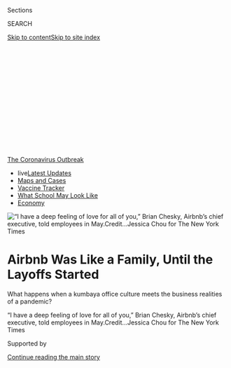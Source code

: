 <div id="app">

<div>

<div>

<div>

<div class="NYTAppHideMasthead css-ikk3s8 e1suatyy0">

<div class="section css-133zg39 e1suatyy2">

<div class="css-eph4ug er09x8g0">

<div class="css-6n7j50">

</div>

<span class="css-1dv1kvn">Sections</span>

<div class="css-10488qs">

<span class="css-1dv1kvn">SEARCH</span>

</div>

[Skip to content](#site-content)[Skip to site
index](#site-index)

</div>

<div class="css-10698na e1huz5gh0">

</div>

</div>

</div>

</div>

<div data-aria-hidden="false">

<div id="site-content" data-role="main">

<div>

<div class="css-1aor85t" style="opacity:0.000000001;z-index:-1;visibility:hidden">

<div class="css-1hqnpie">

<div class="css-epjblv">

<span class="css-17xtcya">[Technology](/section/technology)</span><span class="css-x15j1o">|</span><span class="css-fwqvlz">Airbnb
Was Like a Family, Until the Layoffs
Started</span>

</div>

<div class="css-k008qs">

<div class="css-1iwv8en">

<span class="css-18z7m18"></span>

<div>

</div>

</div>

<span class="css-1n6z4y">https://nyti.ms/2DM2IGR</span>

<div class="css-1705lsu">

<div class="css-4xjgmj">

<div class="css-4skfbu" data-role="toolbar" data-aria-label="Social Media Share buttons, Save button, and Comments Panel with current comment count" data-testid="share-tools">

  - 
  - 
  - 
  - 
    
    <div class="css-6n7j50">
    
    </div>

  - 
  - 

</div>

</div>

</div>

</div>

</div>

</div>

<div id="NYT_TOP_BANNER_REGION" class="css-11qgg8s">

<div>

<div id="styln-prism-menu-1592847958612" class="section interactive-content interactive-size-medium css-1du2ztb">

<div class="css-17ih8de interactive-body">

<div id="scroll-container" class="css-1gj85ro">

[<span class="styln-title-wrap"><span class="css-1pje3qr">The
Coronavirus</span><span class="css-1pje3qr">
Outbreak</span></span>](https://www.nytimes.com/news-event/coronavirus?action=click&pgtype=Article&state=default&region=TOP_BANNER&context=storylines_menu)

  - <span class="css-kqxiym" data-emphasize="true">live</span>[Latest
    Updates](https://www.nytimes.com/2020/08/01/world/coronavirus-covid-19.html?action=click&pgtype=Article&state=default&region=TOP_BANNER&context=storylines_menu)
  - [Maps and
    Cases](https://www.nytimes.com/interactive/2020/us/coronavirus-us-cases.html?action=click&pgtype=Article&state=default&region=TOP_BANNER&context=storylines_menu)
  - [Vaccine
    Tracker](https://www.nytimes.com/interactive/2020/science/coronavirus-vaccine-tracker.html?action=click&pgtype=Article&state=default&region=TOP_BANNER&context=storylines_menu)
  - [What School May Look
    Like](https://www.nytimes.com/interactive/2020/07/29/us/schools-reopening-coronavirus.html?action=click&pgtype=Article&state=default&region=TOP_BANNER&context=storylines_menu)
  - [Economy](https://www.nytimes.com/live/2020/07/31/business/stock-market-today-coronavirus?action=click&pgtype=Article&state=default&region=TOP_BANNER&context=storylines_menu)

</div>

</div>

</div>

</div>

</div>

<div id="fullBleedHeaderContent">

<div class="css-9fsmc8">

![<span class="css-16f3y1r e13ogyst0" data-aria-hidden="true">“I have a
deep feeling of love for all of you,” Brian Chesky, Airbnb’s chief
executive, told employees in
May.</span><span class="css-cnj6d5 e1z0qqy90" itemprop="copyrightHolder"><span class="css-1ly73wi e1tej78p0">Credit...</span><span><span>Jessica
Chou for The New York
Times</span></span></span>](https://static01.nyt.com/images/2020/07/19/business/00airbnb1/merlin_173400378_c8e2a75e-fc10-4a7b-83e3-0a448fe486e1-articleLarge.jpg?quality=75&auto=webp&disable=upscale)

</div>

<div class="css-1pumfk">

<div class="css-1vkm6nb ehdk2mb0">

# Airbnb Was Like a Family, Until the Layoffs Started

</div>

What happens when a kumbaya office culture meets the business realities
of a pandemic?

</div>

<div class="css-nwzfg5 e1gnum310">

<span class="css-1f9pvn2 technology">“I have a deep feeling of love for
all of you,” Brian Chesky, Airbnb’s chief executive, told employees in
May.</span><span class="css-cnj6d5 e1z0qqy90" itemprop="copyrightHolder"><span class="css-1ly73wi e1tej78p0">Credit...</span><span><span>Jessica
Chou for The New York Times</span></span></span>

</div>

<div id="sponsor-wrapper" class="css-1hyfx7x">

<div id="sponsor-slug" class="css-19vbshk">

Supported by

</div>

[Continue reading the main
story](#after-sponsor)

<div id="sponsor" class="ad sponsor-wrapper" style="text-align:center;height:100%;display:block">

</div>

<div id="after-sponsor">

</div>

</div>

<div class="css-1wx1auc e1gnum311">

<div class="css-18e8msd">

<div class="css-vp77d3 epjyd6m0">

<div class="css-hus3qt ey68jwv0" data-aria-hidden="true">

[![Erin
Griffith](https://static01.nyt.com/images/2019/06/18/reader-center/author-erin-griffith/author-erin-griffith-thumbLarge.png
"Erin Griffith")](https://www.nytimes.com/by/erin-griffith)

</div>

<div class="css-1baulvz">

By [<span class="css-1baulvz last-byline" itemprop="name">Erin
Griffith</span>](https://www.nytimes.com/by/erin-griffith)

</div>

</div>

  - July 17,
    2020

  - 
    
    <div class="css-4xjgmj">
    
    <div class="css-d8bdto" data-role="toolbar" data-aria-label="Social Media Share buttons, Save button, and Comments Panel with current comment count" data-testid="share-tools">
    
      - 
      - 
      - 
      - 
        
        <div class="css-6n7j50">
        
        </div>
    
      - 
      - 
    
    </div>
    
    </div>

</div>

</div>

</div>

<div class="section meteredContent css-1r7ky0e" name="articleBody" itemprop="articleBody">

<div class="css-1fanzo5 StoryBodyCompanionColumn">

<div class="css-53u6y8">

SAN FRANCISCO — On May 5, after almost two months of working alone in
his San Francisco apartment, Brian Chesky, Airbnb’s chief executive,
cried into his video camera.

It was a Tuesday, not that it mattered because the days had blurred
together, and Mr. Chesky was addressing thousands of his employees.
Looking into his webcam, he read from a script that he had written to
tell them that [the
coronavirus](https://www.nytimes.com/news-event/coronavirus?action=click&pgtype=Article&state=default&module=styln-coronavirus&variant=show&region=TOP_BANNER&context=storylines_menu)
had crushed the travel industry, [including their home rental
start-up](https://www.nytimes.com/2020/03/10/technology/airbnb-hosts-coronavirus.html).
Divisions would have to be cut and workers laid off.

“I have a deep feeling of love for all of you,” Mr. Chesky said, his
voice cracking. “What we are about is belonging, and at the center of
belonging is love.” Within a few hours, 1,900 employees — a quarter of
Airbnb’s work force — were told they were out.

The moves thrust Airbnb into the center of a growing debate in Silicon
Valley: What happens when a company that has positioned itself as family
to its employees reveals that it is just a regular business with the
same capitalist concerns — namely, survival — as any other?

</div>

</div>

<div class="css-1fanzo5 StoryBodyCompanionColumn">

<div class="css-53u6y8">

Start-ups that sell everything from mattresses to data-warehousing
software have long used “making the world a better place”-style mission
statements to energize and motivate their workers. But as the economic
fallout from the coronavirus persists, many of those gauzy mantras have
given way to harsh realities like [budget cuts, layoffs and bottom
lines](https://www.nytimes.com/2020/04/01/technology/virus-start-ups-pummeled-layoffs-unwinding.html).

That now puts companies with a “commitment” culture at the highest risk
of losing what made them successful, said Ethan Mollick, an
entrepreneurship professor at the University of Pennsylvania’s Wharton
School.

“Part of the compensation is being part of this family,” Mr. Mollick
said. “Now the family goes away, and the deal is sort of changed. It
just becomes a job.”

In many ways, Airbnb was the ideal example of a commitment culture
company. Founded by Mr. Chesky, Nathan Blecharczyk and Joe Gebbia in
2008, the start-up grew quickly as an online platform that helped
homeowners rent out rooms to travelers. Along the way to a $31 billion
valuation, it built a reputation as the polar opposite of its sharing
economy peers such as Uber, which prized [ruthless
competition](https://www.nytimes.com/2017/02/22/technology/uber-workplace-culture.html),
and WeWork, which collapsed under a [partying
culture](https://www.nytimes.com/2019/11/02/business/adam-neumann-wework-exit-package.html)
and its founder’s self-dealing.

</div>

</div>

<div class="css-1fanzo5 StoryBodyCompanionColumn">

<div class="css-53u6y8">

Instead, Airbnb stood for earnest idealism. Mr. Chesky, 38, a stocky
designer from upstate New York, spoke frequently of
[trustworthiness](https://news.airbnb.com/in-the-business-of-trust/),
authenticity and a desire to build a business that valued [principles
and people](https://news.airbnb.com/serving-all-stakeholders/) over the
short-termism of Wall Street. Mr. Gebbia delivered a TED Talk on
[designing for
trust](https://www.ted.com/talks/joe_gebbia_how_airbnb_designs_for_trust?language=en).
And Airbnb’s former chief ethics officer, Rob Chesnut, wrote a book
called “Intentional Integrity.”

</div>

</div>

<div class="css-79elbk" data-testid="photoviewer-wrapper">

<div class="css-z3e15g" data-testid="photoviewer-wrapper-hidden">

</div>

<div class="css-1a48zt4 ehw59r15" data-testid="photoviewer-children">

![<span class="css-16f3y1r e13ogyst0" data-aria-hidden="true">Airbnb’s
founders, from left, Nathan Blecharczyk, Joe Gebbia and Mr. Chesky, at a
party celebrating their new San Francisco headquarters in
2011.</span><span class="css-cnj6d5 e1z0qqy90" itemprop="copyrightHolder"><span class="css-1ly73wi e1tej78p0">Credit...</span><span>Jim
Wilson/The New York
Times</span></span>](https://static01.nyt.com/images/2020/07/19/business/00airbnb4/merlin_47366927_22bfc94d-43d8-4a6c-a319-d08fb97c6d3a-articleLarge.jpg?quality=75&auto=webp&disable=upscale)

</div>

</div>

<div class="css-1fanzo5 StoryBodyCompanionColumn">

<div class="css-53u6y8">

Inside the San Francisco company’s airy, plant-filled offices, the
posivibes were also plentiful. Employees surprised one another by
raising their arms to form celebratory human tunnels, held dog “pawties”
in conference rooms designed to look like actual Airbnb listings and
were serenaded on their birthdays by the company’s a cappella group,
Airbnbeats. New employees, who were screened for empathy in job
interviews, were welcomed “home” and told: “You belong here.”

So in March, when the coronavirus hurtled in, the rupturing of the
“Airfam” was painful. Airbnb, which had been [on track to go public
this
year](https://www.nytimes.com/2019/09/19/technology/airbnb-ipo-2020.html),
suddenly faced an avalanche of travel cancellations. Revenue evaporated.
Weeks later, Mr. Chesky announced the layoffs and scaled back the
company’s ambitions.

“Everything that kind of could go wrong did go wrong,” he said in an
interview. “It felt like everything stopped working at the same
time.”

<div id="NYT_MAIN_CONTENT_1_REGION" class="css-9tf9ac">

<div>

<div id="styln-covid-updates-markets" class="section interactive-content interactive-size-medium css-1ftcdic">

<div class="css-17ih8de interactive-body">

<div id="styln-briefing-block">

<div class="briefing-block-header-section">

# [Latest Updates: Economy](https://www.nytimes.com/live/2020/07/31/business/stock-market-today-coronavirus?action=click&pgtype=Article&state=default&region=MAIN_CONTENT_1&context=storylines_live_updates)

</div>

<div class="briefing-block-lb-items">

<div class="briefing-block-update-time">

[30h
ago](https://www.nytimes.com/live/2020/07/31/business/stock-market-today-coronavirus?action=click&pgtype=Article&state=default&region=MAIN_CONTENT_1&context=storylines_live_updates#kodaks-chief-executive-was-given-stock-options-then-the-share-price-spiked-1000-percent)

</div>

<div>

[Kodak’s chief executive was given stock options. Then the share price
spiked 1,000
percent.](https://www.nytimes.com/live/2020/07/31/business/stock-market-today-coronavirus?action=click&pgtype=Article&state=default&region=MAIN_CONTENT_1&context=storylines_live_updates#kodaks-chief-executive-was-given-stock-options-then-the-share-price-spiked-1000-percent)

</div>

<div class="briefing-block-update-time">

[33h
ago](https://www.nytimes.com/live/2020/07/31/business/stock-market-today-coronavirus?action=click&pgtype=Article&state=default&region=MAIN_CONTENT_1&context=storylines_live_updates#fitch-ratings-downgrades-its-outlook-on-us-debt)

</div>

<div>

[Fitch Ratings downgrades its outlook on U.S.
debt.](https://www.nytimes.com/live/2020/07/31/business/stock-market-today-coronavirus?action=click&pgtype=Article&state=default&region=MAIN_CONTENT_1&context=storylines_live_updates#fitch-ratings-downgrades-its-outlook-on-us-debt)

</div>

<div class="briefing-block-update-time">

[40h
ago](https://www.nytimes.com/live/2020/07/31/business/stock-market-today-coronavirus?action=click&pgtype=Article&state=default&region=MAIN_CONTENT_1&context=storylines_live_updates#us-sanctions-more-chinese-officials-over-human-rights-violations-as-tensions-flare)

</div>

<div>

[U.S. sanctions more Chinese officials over human rights violations as
tensions
flare](https://www.nytimes.com/live/2020/07/31/business/stock-market-today-coronavirus?action=click&pgtype=Article&state=default&region=MAIN_CONTENT_1&context=storylines_live_updates#us-sanctions-more-chinese-officials-over-human-rights-violations-as-tensions-flare)

</div>

</div>

<div class="briefing-block-footer">

<div class="briefing-block-footer-meta">

[See more
updates](https://www.nytimes.com/live/2020/07/31/business/stock-market-today-coronavirus?action=click&pgtype=Article&state=default&region=MAIN_CONTENT_1&context=storylines_live_updates)

</div>

<div class="briefing-block-briefinglinks">

<span>More live coverage:</span>
[Global](https://www.nytimes.com/2020/08/01/world/coronavirus-covid-19.html?action=click&pgtype=Article&state=default&region=MAIN_CONTENT_1&context=storylines_live_updates)

</div>

</div>

</div>

</div>

</div>

</div>

</div>

From the outside, Airbnb’s commitment culture appeared intact. Mr.
Chesky’s layoffs script, which was published on the company
[blog](https://news.airbnb.com/a-message-from-co-founder-and-ceo-brian-chesky/),
got more than one million views and was praised as
[compassionate](https://www.businessinsider.com/airbnb-ceo-brian-chesky-layoffs-show-respect-compassion-for-employees-2020-5),
[empathetic](https://www.prnewsonline.com/airbnb-ceo-delivers-empathetic-transparent-message-regarding-layoffs/)
and a “[lesson in
leadership](https://www.inc.com/jason-aten/lessons-behind-airbnb-ceos-email-about-laying-off-1900-workers.html).”
At a question-and-answer session about the job cuts later, Mr. Chesky
and his co-founders offered a standing ovation to the employees they had
let go. Clapping and heart emojis from audience members filled the
screen.

But more than a dozen current and former Airbnb employees, most of whom
declined to be identified because they had signed nondisparagement
agreements with the company, said in interviews that they had
experienced a sudden disillusionment when the carefully crafted
corporate idealism cracked.

Kaspian Clark, 38, who worked in customer support in Portland, Ore., for
around two years, said he had fully bought into Airbnb’s mission and
felt denial and grief when he was let go.

</div>

</div>

<div class="css-1fanzo5 StoryBodyCompanionColumn">

<div class="css-53u6y8">

“There are a lot of people who feel very betrayed by this,” he said. “I
deeply hope that Airbnb is able to remain the thing that I believed in.”

A company spokesman said it “has been a difficult time for everyone.” He
added, “The more than 5,000 people who work at Airbnb are incredibly
motivated and enthusiastic because they believe in our mission.”

In a [podcast
interview](https://podcasts.apple.com/us/podcast/brian-chesky-part-one-the-heros-journey/id1505392824?i=1000475093717)
in May with Eric Ries, a fellow entrepreneur, Mr. Chesky acknowledged a
disconnect.

“How does a company whose mission is centered around belonging have to
tell thousands of people they can’t be at the company anymore?” he said.
“It was a very, very difficult thing to
face.”

## Embrace the adventure, champion the mission

</div>

</div>

<div class="css-79elbk" data-testid="photoviewer-wrapper">

<div class="css-z3e15g" data-testid="photoviewer-wrapper-hidden">

</div>

<div class="css-1a48zt4 ehw59r15" data-testid="photoviewer-children">

<div class="css-1xdhyk6 erfvjey0">

<span class="css-1ly73wi e1tej78p0">Image</span>

<div class="css-zjzyr8">

<div data-testid="lazyimage-container" style="height:483.33333333333326px">

</div>

</div>

</div>

<span class="css-16f3y1r e13ogyst0" data-aria-hidden="true">Inside
Airbnb’s headquarters, where workers are encouraged to embody the
company’s core values, former employees
said.</span><span class="css-cnj6d5 e1z0qqy90" itemprop="copyrightHolder"><span class="css-1ly73wi e1tej78p0">Credit...</span><span>Jason
Henry for The New York Times</span></span>

</div>

</div>

<div class="css-1fanzo5 StoryBodyCompanionColumn">

<div class="css-53u6y8">

Airbnb was built not on a genius technological innovation or a
meticulous business school PowerPoint, but on the idea that people might
trust one another enough to stay in strangers’ houses. Basically, the
goodness of humanity.

Its network of home rentals quickly spread across the United States and
into almost every country. Airbnb raised more than $3 billion in venture
capital and expanded into activities, luxury vacations, experiments with
flights and even a print magazine.

</div>

</div>

<div class="css-1fanzo5 StoryBodyCompanionColumn">

<div class="css-53u6y8">

As the company grew, Mr. Chesky began talking of a world where digital
nomads healed divisions with in-person connections.

“I think in the future, people won’t travel — they’ll just be mobile,”
he predicted in 2013. “People are going to be living a month here, a few
weeks there, four months somewhere else.” Airbnb was not just renting
vacation homes, the idea went, it was building a “[United Nations around
the kitchen
table](https://slate.com/business/2014/02/airbnb-gentrification-how-the-sharing-economy-drives-up-housing-prices.html).”

His philosophy crystallized in 2018 when he [presented a
plan](https://news.airbnb.com/brian-cheskys-open-letter-to-the-airbnb-community-about-building-a-21st-century-company/)
for something called “stakeholder” capitalism. In contrast to Wall
Street’s focus on quarterly financial reports and daily stock moves, Mr.
Chesky aspired to a capitalism that had an “infinite time horizon” and
was good for society.

That philosophy imbued many areas of work for Airbnb employees. Part of
their performance reviews, for instance, were based on how well they
embodied the start-up’s core values, three former employees said.
“Embrace the adventure” was sometimes used to justify difficult
situations, they said, and “champion the mission” was code for putting a
positive spin on things. (A company spokesman disputed the
characterization.)

Airbnb’s rental listings [grew from 2,500
in 2009](https://press.airbnb.com/wp-content/uploads/sites/4/2018/08/The-Airbnb-Story-Timeline-EN-GLOBAL.pdf)
to seven million this year. The company landed funding from top venture
firms including Andreessen Horowitz, Founders Fund and Sequoia Capital.
Its valuation, which topped $2 billion in 2012, skyrocketed to $31
billion by 2017. An [initial public offering this
year](https://www.nytimes.com/2019/09/20/technology/airbnb-employees-ipo-payouts.html)
was set to make its executives, investors and employees rich.

Enter the virus. As travel ground to a halt in March, Airbnb cut its
2020 revenue projection to less than half of the $4.8 billion it hauled
in last year. Its I.P.O. filing, which Mr. Chesky had been tweaking with
ideas for stakeholder capitalism and planned to submit by late March,
went into a drawer.

Instead, Mr. Chesky said, he drew up a list of principles for operating
in the virus. They included being decisive and emerging “on the right
side of history.”

</div>

</div>

<div class="css-1fanzo5 StoryBodyCompanionColumn">

<div class="css-53u6y8">

He compared the situation to a fire. “You’re in a house, it’s burning,
you have to put out the fire while getting the furniture out of the
house and also rebuilding the house,” he said.

Mr. Chesky asked Airbnb’s board of directors to call in to virtual
meetings every Sunday and set up a daily “war room” meeting with his
executive team. He said he had remained glued to his computer most days
till around midnight, occasionally baking chocolate chip cookies or
going on walks during calls.

There were stumbles. When guests wanted out of nonrefundable bookings
because the pandemic had forced them to change their plans, Airbnb
changed its policy to allow refunds. But the move outraged the company’s
rental operators, who relied on the income. Mr. Chesky eventually
apologized for how Airbnb had communicated the decision.

“Was everything done perfectly? No,” said Alfred Lin, an Airbnb board
member and investor at Sequoia Capital. “It was about speed and being
directionally right.”

Airbnb soon cut $800 million in marketing costs, dropped bonuses and
halved executive pay for six months. It also ended contracts with
roughly 490 full-time freelancers. With cancellations pouring in and
call centers closed because of the virus, Airbnb directed employees
across the company, including its recruiters, who had frozen hiring, to
assist customers. The backlog took weeks to get through.

In April, the company
[raised](https://www.nytimes.com/2020/04/06/technology/airbnb-coronavirus-valuation.html)
$1 billion in emergency funding, followed by another $1 billion in debt.

Then came the May 5 layoffs. To blunt the shock, Airbnb’s severance
packages included three months of salary and a year of health benefits,
which was more generous than many other
[start-ups](https://www.nytimes.com/2020/04/01/technology/virus-start-ups-pummeled-layoffs-unwinding.html)
doing layoffs.

Mr. Chesky has since described a “second founding,” in which Airbnb will
be more focused on its core home rental business. It will look
different, he said, with fewer customers booking international travel,
less flocking to crowded cities, more local trips and more long-term
stays.

</div>

</div>

<div class="css-1fanzo5 StoryBodyCompanionColumn">

<div class="css-53u6y8">

## Dissent in the ‘Airfam’

</div>

</div>

<div class="css-79elbk" data-testid="photoviewer-wrapper">

<div class="css-z3e15g" data-testid="photoviewer-wrapper-hidden">

</div>

<div class="css-1a48zt4 ehw59r15" data-testid="photoviewer-children">

<div class="css-1xdhyk6 erfvjey0">

<span class="css-1ly73wi e1tej78p0">Image</span>

<div class="css-zjzyr8">

<div data-testid="lazyimage-container" style="height:257.77777777777777px">

</div>

</div>

</div>

<span class="css-16f3y1r e13ogyst0" data-aria-hidden="true">Mr. Chesky,
working from his home office, was glued to his computer most days till
around
midnight.</span><span class="css-cnj6d5 e1z0qqy90" itemprop="copyrightHolder"><span class="css-1ly73wi e1tej78p0">Credit...</span><span>Jessica
Chou for The New York Times</span></span>

</div>

</div>

<div class="css-1fanzo5 StoryBodyCompanionColumn">

<div class="css-53u6y8">

Two days after the layoffs, the questions came thick and fast in the
employee Q. and A. inside Awedience, Airbnb’s virtual meeting software,
according to five people who attended.

Some workers asked why there weren’t furloughs or broader pay cuts
instead of layoffs. Others asked why certain groups had been chosen for
cuts and why the company couldn’t trim more perks, like its budget for
renting office plants.

Mr. Chesky said the situation was too uncertain for furloughs and pay
cuts, calling those temporary measures. Layoffs were mapped to the
future business strategy, he added. A spokesman said the company spent
only a small amount on landscaping and related services.

One area hit by layoffs was Airbnb’s safety team, which handles
situations like shootings and assaults at its rentals. When [a fatal
shooting at a
party](https://www.nytimes.com/2019/11/01/us/orinda-shooting.html) in
Orinda, Calif., made national headlines last fall, the company banned
unauthorized parties at rentals and announced plans to confirm that all
of its listings were what they advertised.

In the employee Q. and A., Mr. Chesky reiterated past statements that
safety was a priority for the company. Workers piped up with written
heckles — the equivalent of shouting in a crowded theater — with
messages like “Safety was never a priority\!” It was an unusual public
show of dissent.

Within a week of the layoffs, new safety cases had piled up, two people
with knowledge of the situation said. Airbnb asked some laid-off
employees to return temporarily to work through the cases, they said.
Workers on the regulatory response and payments teams were asked to come
back temporarily as well, they said.

</div>

</div>

<div class="css-1fanzo5 StoryBodyCompanionColumn">

<div class="css-53u6y8">

An Airbnb spokesman said that the groups focused on user safety were the
same size as before the layoffs and that the company assessed its
support staffing levels daily. “Brian has always made clear that safety
is our priority,” he said.

During that time, Leonardo Baca, an information technology professional
who was laid off, joined colleagues to attend a virtual magic
performance presented by Airbnb Experience — part of the company’s
activities booking service, which had moved online because of the virus.
It was meant to be a team-building exercise but instead became a goodbye
party.

Some laid-off colleagues were devastated, Mr. Baca said, while those who
remained expressed dismay over why they had been spared. “We don’t know
why people were cut,” he said. “You lose a piece of the team.”

Later, on a Slack channel for former employees, some lamented that
Airbnb was gutting its culture, according to messages viewed by The New
York Times. In June, an Airbnb contractor who had recently been let go
wrote an [editorial for
Wired](https://www.wired.com/story/airbnb-quietly-fired-hundreds-of-contract-workers-im-one-of-them/)
that quoted peers calling the company “hypocritical” for its “remarkably
callous” treatment of contract labor during the pandemic.

An Airbnb spokesman said its contractors “were more than contractors,
they were our teammates and friends.” He said the company had provided
them two weeks of pay and other benefits.

Other issues bubbled up. In a chat room for female Airbnb employees
after the layoffs, one laid-off worker described three instances of
sexual harassment while at the company, saying that human resources was
unhelpful and that co-workers brushed it off, according to an image of
the conversation viewed by The Times. The latter, the person wrote,
“hurt the most.”

The company said it does not tolerate harassment and discrimination and
investigates all claims.

Last month, some employees in Airbnb’s China division sent a letter to
management outlining what they said was inappropriate behavior by Yanxin
Shi, engineering director for its China business, according to one of
the employees responsible for the letter, which The Times viewed. They
alleged that Mr. Shi had ranked female colleagues by attractiveness and
had said he didn’t believe in the company’s “core values” but could
perform them well enough to pass the job interview and teach others to
do the same.

</div>

</div>

<div class="css-1fanzo5 StoryBodyCompanionColumn">

<div class="css-53u6y8">

Airbnb said it had concluded that the letter’s “most serious
allegations” were not supported and had taken “appropriate action,”
but it did not specify what that was. Mr. Shi did not respond to a
request for comment. Skift earlier reported on the
[letter](https://skift.com/2020/06/12/airbnb-investigates-allegations-of-sexual-harassment-against-a-top-chinese-exec/).

Mr. Chesky said he remained optimistic. The company has been promoting
signs of recovery, like a growing number of bookings within driving
distance and adoption of its “virtual experiences.” In a virtual meeting
on Wednesday afternoon, Mr. Chesky told Airbnb workers that the company
would resume work on its [plans to go
public](https://www.nytimes.com/2020/07/15/technology/airbnb-ipo.html).

He also reflected on the last four months, which he said had been
“traumatizing in some ways.” The crisis showed him that Airbnb had
strayed from its roots as a place for people to connect, and he planned
to rectify that.

“Something we can never lose,” Mr. Chesky said, “is being true to
ourselves, being different, being special.”

</div>

</div>

<div>

</div>

</div>

<div>

</div>

<div>

</div>

<div>

</div>

<div>

<div id="bottom-wrapper" class="css-1ede5it">

<div id="bottom-slug" class="css-l9onyx">

Advertisement

</div>

[Continue reading the main
story](#after-bottom)

<div id="bottom" class="ad bottom-wrapper" style="text-align:center;height:100%;display:block;min-height:90px">

</div>

<div id="after-bottom">

</div>

</div>

</div>

</div>

</div>

## Site Index

<div>

</div>

## Site Information Navigation

  - [© <span>2020</span> <span>The New York Times
    Company</span>](https://help.nytimes.com/hc/en-us/articles/115014792127-Copyright-notice)

<!-- end list -->

  - [NYTCo](https://www.nytco.com/)
  - [Contact
    Us](https://help.nytimes.com/hc/en-us/articles/115015385887-Contact-Us)
  - [Work with us](https://www.nytco.com/careers/)
  - [Advertise](https://nytmediakit.com/)
  - [T Brand Studio](http://www.tbrandstudio.com/)
  - [Your Ad
    Choices](https://www.nytimes.com/privacy/cookie-policy#how-do-i-manage-trackers)
  - [Privacy](https://www.nytimes.com/privacy)
  - [Terms of
    Service](https://help.nytimes.com/hc/en-us/articles/115014893428-Terms-of-service)
  - [Terms of
    Sale](https://help.nytimes.com/hc/en-us/articles/115014893968-Terms-of-sale)
  - [Site
    Map](https://spiderbites.nytimes.com)
  - [Help](https://help.nytimes.com/hc/en-us)
  - [Subscriptions](https://www.nytimes.com/subscription?campaignId=37WXW)

</div>

</div>

</div>

</div>
